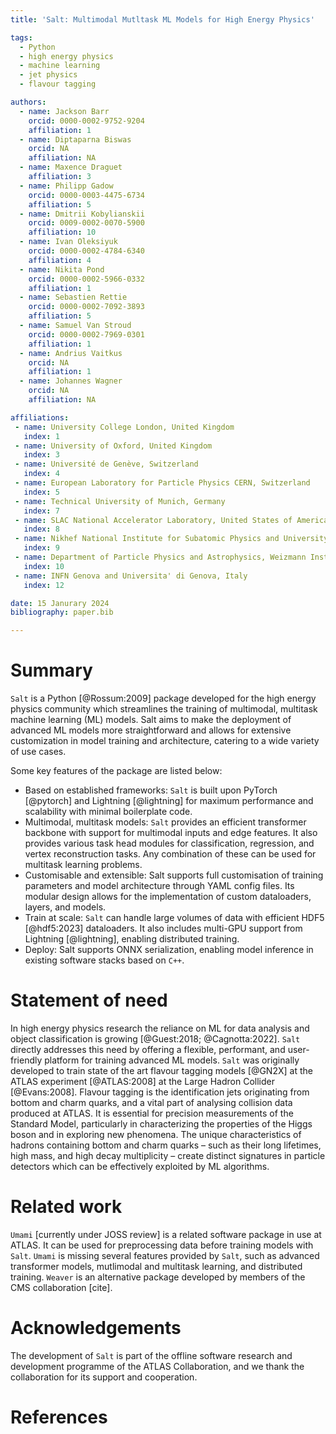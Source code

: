 ```yaml
---
title: 'Salt: Multimodal Mutltask ML Models for High Energy Physics'

tags:
  - Python
  - high energy physics
  - machine learning
  - jet physics
  - flavour tagging

authors:
  - name: Jackson Barr
    orcid: 0000-0002-9752-9204 
    affiliation: 1
  - name: Diptaparna Biswas
    orcid: NA
    affiliation: NA
  - name: Maxence Draguet
    affiliation: 3
  - name: Philipp Gadow
    orcid: 0000-0003-4475-6734
    affiliation: 5
  - name: Dmitrii Kobylianskii
    orcid: 0009-0002-0070-5900
    affiliation: 10
  - name: Ivan Oleksiyuk
    orcid: 0000-0002-4784-6340
    affiliation: 4
  - name: Nikita Pond
    orcid: 0000-0002-5966-0332
    affiliation: 1
  - name: Sebastien Rettie
    orcid: 0000-0002-7092-3893
    affiliation: 5
  - name: Samuel Van Stroud
    orcid: 0000-0002-7969-0301
    affiliation: 1
  - name: Andrius Vaitkus
    orcid: NA
    affiliation: 1
  - name: Johannes Wagner
    orcid: NA
    affiliation: NA

affiliations:
 - name: University College London, United Kingdom
   index: 1
 - name: University of Oxford, United Kingdom
   index: 3
 - name: Université de Genève, Switzerland
   index: 4
 - name: European Laboratory for Particle Physics CERN, Switzerland
   index: 5
 - name: Technical University of Munich, Germany
   index: 7
 - name: SLAC National Accelerator Laboratory, United States of America
   index: 8
 - name: Nikhef National Institute for Subatomic Physics and University of Amsterdam, Netherlands
   index: 9
 - name: Department of Particle Physics and Astrophysics, Weizmann Institute of Science, Israel
   index: 10
 - name: INFN Genova and Universita' di Genova, Italy
   index: 12

date: 15 Janurary 2024
bibliography: paper.bib

---
```


# Summary

`Salt` is a Python [@Rossum:2009] package developed for the high energy physics community which streamlines the training of multimodal, multitask machine learning (ML) models.
Salt aims to make the deployment of advanced ML models more straightforward and allows for extensive customization in model training and architecture, catering to a wide variety of use cases.

Some key features of the package are listed below:

- Based on established frameworks: `Salt` is built upon PyTorch [@pytorch] and Lightning [@lightning] for maximum performance and scalability with minimal boilerplate code.
- Multimodal, multitask models: `Salt` provides an efficient transformer backbone with support for multimodal inputs and edge features. It also provides various task head modules for classification, regression, and vertex reconstruction tasks. Any combination of these can be used for multitask learning problems.
- Customisable and extensible: Salt supports full customisation of training parameters and model architecture through YAML config files. Its modular design allows for the implementation of custom dataloaders, layers, and models.
- Train at scale: `Salt` can handle large volumes of data with efficient HDF5 [@hdf5:2023] dataloaders. It also includes multi-GPU support from Lightning [@lightning], enabling distributed training.
- Deploy: Salt supports ONNX serialization, enabling model inference in existing software stacks based on `C++`.


# Statement of need

In high energy physics research the reliance on ML for data analysis and object classification is growing [@Guest:2018; @Cagnotta:2022].
`Salt` directly addresses this need by offering a flexible, performant, and user-friendly platform for training advanced ML models.
`Salt` was originally developed to train state of the art flavour tagging models [@GN2X] at the ATLAS experiment [@ATLAS:2008] at the Large Hadron Collider [@Evans:2008].
Flavour tagging is the identification jets originating from bottom and charm quarks, and a vital part of analysing collision data produced at ATLAS.
It is essential for precision measurements of the Standard Model, particularly in characterizing the properties of the Higgs boson and in exploring new phenomena.
The unique characteristics of hadrons containing bottom and charm quarks – such as their long lifetimes, high mass, and high decay multiplicity – create distinct signatures in particle detectors which can be effectively exploited by ML algorithms.


# Related work

`Umami` [currently under JOSS review] is a related software package in use at ATLAS. 
It can be used for preprocessing data before training models with `Salt`.
`Umami` is missing several features provided by `Salt`, such as advanced transformer models, mutlimodal and multitask learning, and distributed training.
`Weaver` is an alternative package developed by members of the CMS collaboration [cite].

# Acknowledgements

The development of `Salt` is part of the offline software research and development programme of the ATLAS Collaboration, and we thank the collaboration for its support and cooperation.


# References
